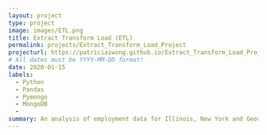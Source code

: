 ```yaml
---
layout: project
type: project
image: images/ETL.png
title: Extract Transform Load (ETL)
permalink: projects/Extract_Transform_Load_Project
projecturl: https://patriciaiwong.github.io/Extract_Transform_Load_Project/
# All dates must be YYYY-MM-DD format!
date: 2020-01-15
labels:
  - Python
  - Pandas
  - Pymongo
  - MongoDB
  - 
summary: An analysis of employment data for Illinois, New York and Georgia. Utilized Python and Pandas to extract data from the Department of Labor from May 2018, store data in a MongoDB database and populate a web page.
---
```


